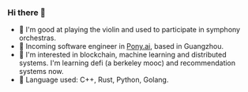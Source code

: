 ### Hi there 👋

- :musical_score: I'm good at playing the violin and used to participate in symphony orchestras.
- :crown: Incoming software engineer in [Pony.ai](https://pony.ai), based in Guangzhou.
- :beer: I'm interested in blockchain, machine learning and distributed systems. I'm learning defi (a berkeley mooc) and recommendation systems now.
- :fish_cake: Language used: C++, Rust, Python, Golang.
